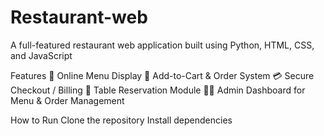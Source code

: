 # Restaurant-web
A full-featured restaurant web application built using Python, HTML, CSS, and JavaScript

Features
🧾 Online Menu Display
🛒 Add-to-Cart & Order System
💳 Secure Checkout / Billing
📅 Table Reservation Module
👨‍🍳 Admin Dashboard for Menu & Order Management

How to Run
Clone the repository
Install dependencies
